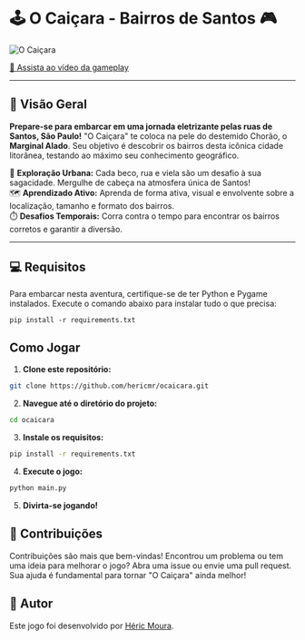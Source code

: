 # 🕹️ O Caiçara - Bairros de Santos 🎮

![O Caiçara](https://github.com/hericmr/ocaicara/blob/main/screenplay.png?raw=true)

[🎥 Assista ao vídeo da gameplay](https://youtu.be/MtoaXkZIpLQ)

---

## 🌟 Visão Geral

**Prepare-se para embarcar em uma jornada eletrizante pelas ruas de Santos, São Paulo!** "O Caiçara" te coloca na pele do destemido Chorão, o **Marginal Alado**. Seu objetivo é descobrir os bairros desta icônica cidade litorânea, testando ao máximo seu conhecimento geográfico.

🌆 **Exploração Urbana:** Cada beco, rua e viela são um desafio à sua sagacidade. Mergulhe de cabeça na atmosfera única de Santos!  
🗺️ **Aprendizado Ativo:** Aprenda de forma ativa, visual e envolvente sobre a localização, tamanho e formato dos bairros.  
⏱️ **Desafios Temporais:** Corra contra o tempo para encontrar os bairros corretos e garantir a diversão.

---

## 💻 Requisitos

Para embarcar nesta aventura, certifique-se de ter Python e Pygame instalados. Execute o comando abaixo para instalar tudo o que precisa:

```
pip install -r requirements.txt
```

## Como Jogar

1. **Clone este repositório:**

```bash
git clone https://github.com/hericmr/ocaicara.git
```

2. **Navegue até o diretório do projeto:**

```bash
cd ocaicara
```

3. **Instale os requisitos:**

```bash
pip install -r requirements.txt
```

4. **Execute o jogo:**

```bash
python main.py
```

5. **Divirta-se jogando!**

## 🤝 Contribuições

Contribuições são mais que bem-vindas! Encontrou um problema ou tem uma ideia para melhorar o jogo? Abra uma issue ou envie uma pull request. Sua ajuda é fundamental para tornar "O Caiçara" ainda melhor!
## 👤 Autor

Este jogo foi desenvolvido por [Héric Moura](https://github.com/hericmr).

